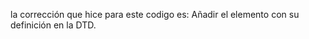 la corrección que hice para este codigo es: Añadir el elemento <numero> con su definición en la DTD.
